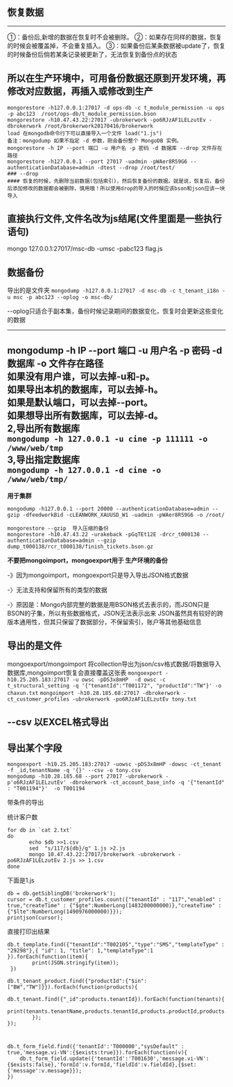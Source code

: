 ## **恢复数据**
-----------------
①：备份后,新增的数据在恢复时不会被删除。
②：如果存在同样的数据，恢复的时候会被覆盖掉，不会重复插入。
③：如果备份后某条数据被update了，恢复的时候备份后倘若某条记录被更新了，无法恢复到备份点的状态
##  **所以在生产环境中，可用备份数据还原到开发环境，再修改对应数据，再插入或修改到生产**
```
mongorestore -h127.0.0.1:27017 -d ops-db -c t_module_permission -u ops -p abc123  /root/ops-db/t_module_permission.bson
mongorestore -h10.47.43.22:27017 -ubrokerwork -po6RJzAF1LELzutEv -dbrokerwork /root/brokerwork20170416/brokerwork
load 在mongodb命令行下可以直接导入一个文件 load("1.js")
备注：mongodump 如果不指定 -d 参数，刚会备份整个 MongoDB 实例。
mongorestore -h IP --port 端口 -u 用户名 -p 密码 -d 数据库 --drop 文件存在路径
mongorestore -h127.0.0.1 --port 27017 -uadmin -pWAer8R59G6 --authenticationDatabase=admin -dtest --drop /root/test/
### --drop
#### 恢复的时候，先删除当前数据(包括索引)，然后恢复备份的数据。就是说，恢复后，备份后添加修改的数据都会被删除，慎用哦！所以使用drop的导入的时候应该bson和json应该一块导入
```
直接执行文件,文件名改为js结尾(文件里面是一些执行语句)
-----------------------------
mongo 127.0.0.1:27017/msc-db -umsc -pabc123 flag.js
## **数据备份**
导出的是文件夹
`mongodump -h127.0.0.1:27017 -d msc-db -c t_tenant_i18n -u msc -p abc123 --oplog -o msc-db/`

--oplog只适合于副本集，备份时候记录期间的数据变化，恢复时会更新这些变化的数据
*****
mongodump -h IP --port 端口 -u 用户名 -p 密码 -d 数据库 -o 文件存在路径  
如果没有用户谁，可以去掉-u和-p。  
如果导出本机的数据库，可以去掉-h。  
如果是默认端口，可以去掉--port。  
如果想导出所有数据库，可以去掉-d。  
2,导出所有数据库  
`mongodump -h 127.0.0.1 -u cine -p 111111 -o /www/web/tmp`  
3,导出指定数据库  
`mongodump -h 127.0.0.1 -d cine -o /www/web/tmp/`
------------------------------------------

**用于集群**
```
mongodump -h127.0.0.1 --port 20000 --authenticationDatabase=admin --gzip -dfeedworkBid -cLEANWORK_XAUUSD_W1 -uadmin -pWAer8R59G6 -o /root/

mongorestore --gzip  导入压缩的备份
mongorestore -h10.47.43.22 -urakeback -pGqTEt12E -drcr_t000138 --authenticationDatabase=admin --gzip dump_t000138/rcr_t000138/finish_tickets.bson.gz
```
**不要把mongoimport，mongoexport用于 生产环境的备份**

\-》因为mongoimport，mongoexport只是导入导出JSON格式数据

\-〉无法支持和保留所有的类型的数据

\-〉原因是：Mongo内部完整的数据是用BSON格式去表示的，而JSON只是BSON的子集，所以有些数据格式，JSON无法表示出来
JSON虽然具有较好的跨版本通用性，但其只保留了数据部分，不保留索引，账户等其他基础信息
## **导出的是文件**
mongoexport/mongoimport
将collection导出为json/csv格式数据/将数据导入数据库,mongoimport恢复会直接覆盖这张表
`mongoexport -h10.25.205.183:27017 -u owsc -pDS3x8mHP  -d owsc -c t_structural_setting -q '{"tenantId":"T001172", "productId":"TW"}' -o chaxun.txt`
`mongoimport -h10.28.185.68:27017 -dbrokerwork -ct_customer_profiles -ubrokerwork -po6RJzAF1LELzutEv tony.txt`

## **--csv 以EXCEL格式导出**

## **导出某个字段**
```
mongoexport -h10.25.205.183:27017 -uowsc -pDS3x8mHP -dowsc -ct_tenant -f _id,tenantName -q '{}' --csv -o tony.csv
mongodump -h10.28.185.68 --port 27017 -ubrokerwork -p'o6RJzAF1LELzutEv' -dbrokerwork -ct_account_base_info -q '{"tenantId" : "T001194"}'  -o T001194
```
带条件的导出

统计客户数
```
for db in `cat 2.txt`
do
	   echo $db >>1.csv
	   sed  "s/117/${db}/g" 1.js >2.js
	   mongo 10.47.43.22:27017/brokerwork -ubrokerwork -po6RJzAF1LELzutEv 2.js >> 1.csv
done
```
下面是1.js
```
db = db.getSiblingDB('brokerwork');
cursor = db.t_customer_profiles.count({"tenantId" : "117","enabled" : true,"createTime" : {"$gte":NumberLong(1483200000000)},"createTime" : {"$lte":NumberLong(1490976000000)}});
printjson(cursor);
```
直接打印出结果
```
db.t_template.find({"tenantId":"T002105","type":"SMS","templateType" : "29298"},{ "id": 1, "title": 1,"templateType":1 }).forEach(function(item){
        print(JSON.stringify(item));
 })

db.t_tenant_product.find({"productId":{"$in":["BW","TW"]}}).forEach(function(products){
	db.t_tenant.find({"_id":products.tenantId}).forEach(function(tenants){
	 print(tenants.tenantName,products.tenantId,products.productId,products.productDomain,products.customerDomain);
		});
});
```
# 
```
db.t_form_field.find({'tenantId':'T000000',"sysDefault" : true,'message.vi-VN':{$exists:true}}).forEach(function(v){
    db.t_form_field.update({'tenantId':'T001630','message.vi-VN':{$exists:false},'formId':v.formId,'fieldId':v.fieldId},{$set:{'message':v.message}});
})
```